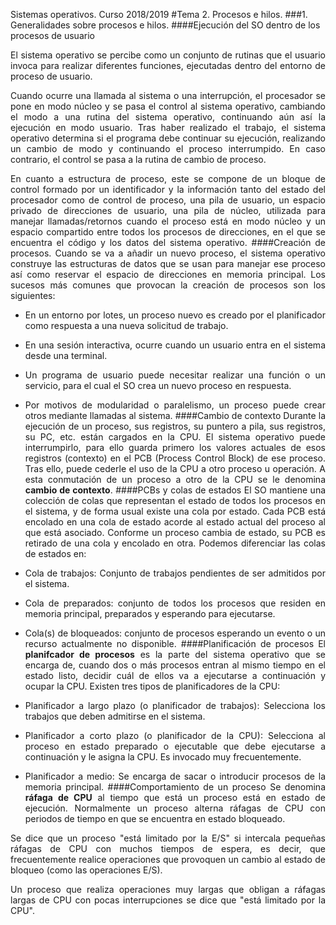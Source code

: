 Sistemas operativos. Curso 2018/2019
#Tema 2. Procesos e hilos.
###1. Generalidades sobre procesos e hilos.
####Ejecución del SO dentro de los procesos de usuario
<div style="text-align: justify">El sistema operativo se percibe como un conjunto de rutinas que el usuario invoca para realizar diferentes funciones, ejecutadas dentro del entorno de proceso de usuario.

Cuando ocurre una llamada al sistema o una interrupción, el procesador se pone en modo núcleo y se pasa el control al sistema operativo, cambiando el modo a una rutina del sistema operativo, continuando aún así la ejecución en modo usuario. Tras haber realizado el trabajo, el sistema operativo determina si el programa debe continuar su ejecución, realizando un cambio de modo y continuando el proceso interrumpido. En caso contrario, el control se pasa a la rutina de cambio de proceso.

En cuanto a estructura de proceso, este se compone de un bloque de control formado por un identificador y la información tanto del estado del procesador como de control de proceso, una pila de usuario, un espacio privado de direcciones de usuario, una pila de núcleo, utilizada para manejar llamadas/retornos cuando el proceso está en modo núcleo y un espacio compartido entre todos los procesos de direcciones, en el que se encuentra el código y los datos del sistema operativo. 
####Creación de procesos.
Cuando se va a añadir un nuevo proceso, el sistema operativo construye las estructuras de datos que se usan para manejar ese proceso así como reservar el espacio de direcciones en memoria principal. Los sucesos más comunes que provocan la creación de procesos son los siguientes:

- En un entorno por lotes, un proceso nuevo es creado por el planificador como respuesta a una nueva solicitud de trabajo.

- En una sesión interactiva, ocurre cuando un usuario entra en el sistema desde una terminal.

- Un programa de usuario puede necesitar realizar una función o un servicio, para el cual el SO crea un nuevo proceso en respuesta.

- Por motivos de modularidad o paralelismo, un proceso puede crear otros mediante llamadas al sistema.
####Cambio de contexto
Durante la ejecución de un proceso, sus registros, su puntero a pila, sus registros, su PC, etc. están cargados en la CPU. El sistema operativo puede interrumpirlo, para ello guarda primero los valores actuales de esos registros (contexto) en el PCB (Process Control Block) de ese proceso. Tras ello, puede cederle el uso de la CPU a otro proceso u operación. A esta conmutación de un proceso a otro de la CPU se le denomina **cambio de contexto**.
####PCBs y colas de estados
El SO mantiene una colección de colas que representan el estado de todos los procesos en el sistema, y de forma usual existe una cola por estado. Cada PCB está encolado en una cola de estado acorde al estado actual del proceso al que está asociado. Conforme un proceso cambia de estado, su PCB es retirado de una cola y encolado en otra. Podemos diferenciar las colas de estados en:

- Cola de trabajos: Conjunto de trabajos pendientes de ser admitidos por el sistema.

- Cola de preparados: conjunto de todos los procesos que residen en memoria principal, preparados y esperando para ejecutarse.

- Cola(s) de bloqueados: conjunto de procesos esperando un evento o un recurso actualmente no disponible.
####Planificación de procesos
El **planifcador de procesos** es la parte del sistema operativo que se encarga de, cuando dos o más procesos entran al mismo tiempo en el estado listo, decidir cuál de ellos va a ejecutarse a continuación y ocupar la CPU. Existen tres tipos de planificadores de la CPU:

- Planificador a largo plazo (o planificador de trabajos): Selecciona los trabajos que deben admitirse en el sistema.

- Planificador a corto plazo (o planificador de la CPU): Selecciona al proceso en estado preparado o ejecutable que debe ejecutarse a continuación y le asigna la CPU. Es invocado muy frecuentemente.

- Planificador a medio: Se encarga de sacar o introducir procesos de la memoria principal.
####Comportamiento de un proceso
Se denomina **ráfaga de CPU** al tiempo que está un proceso está en estado de ejecución. Normalmente un proceso alterna ráfagas de CPU con periodos de tiempo en que se encuentra en estado bloqueado.

Se dice que un proceso "está limitado por la E/S" si intercala pequeñas ráfagas de CPU con muchos tiempos de espera, es decir, que frecuentemente realice operaciones que provoquen un cambio al estado de bloqueo (como las operaciones E/S).

Un proceso que realiza operaciones muy largas que obligan a ráfagas largas de CPU con pocas interrupciones se dice que "está limitado por la CPU". 
</div>